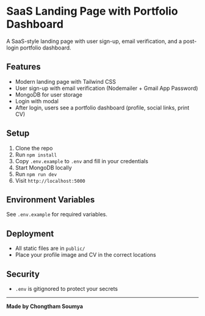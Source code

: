 # SaaS Landing Page with Portfolio Dashboard

A SaaS-style landing page with user sign-up, email verification, and a post-login portfolio dashboard.

## Features
- Modern landing page with Tailwind CSS
- User sign-up with email verification (Nodemailer + Gmail App Password)
- MongoDB for user storage
- Login with modal
- After login, users see a portfolio dashboard (profile, social links, print CV)

## Setup
1. Clone the repo
2. Run `npm install`
3. Copy `.env.example` to `.env` and fill in your credentials
4. Start MongoDB locally
5. Run `npm run dev`
6. Visit `http://localhost:5000`

## Environment Variables
See `.env.example` for required variables.

## Deployment
- All static files are in `public/`
- Place your profile image and CV in the correct locations

## Security
- `.env` is gitignored to protect your secrets

---
**Made by Chongtham Soumya** 